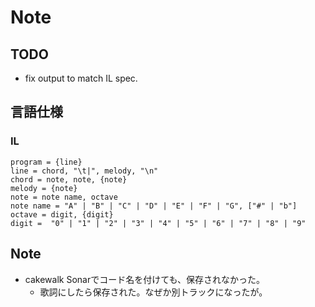 ﻿# Note

## TODO
* fix output to match IL spec.

## 言語仕様

### IL

```ebnf
program = {line}
line = chord, "\t|", melody, "\n"
chord = note, note, {note}
melody = {note}
note = note name, octave
note name = "A" | "B" | "C" | "D" | "E" | "F" | "G", ["#" | "b"]
octave = digit, {digit}
digit =  "0" | "1" | "2" | "3" | "4" | "5" | "6" | "7" | "8" | "9"
```

## Note
* cakewalk Sonarでコード名を付けても、保存されなかった。
  * 歌詞にしたら保存された。なぜか別トラックになったが。